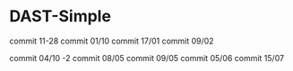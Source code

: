 # DAST-Simple

commit 11-28
commit 01/10
commit 17/01
commit 09/02

commit 04/10 -2
commit 08/05
commit 09/05
commit 05/06
commit 15/07
